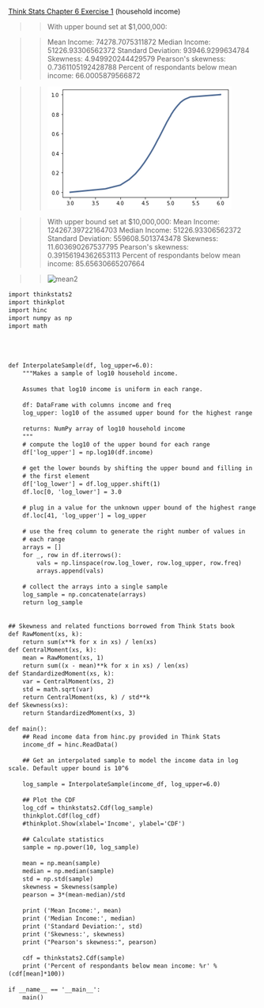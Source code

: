 [Think Stats Chapter 6 Exercise 1](http://greenteapress.com/thinkstats2/html/thinkstats2007.html#toc60) (household income)

>> With upper bound set at $1,000,000:

>> Mean Income: 74278.7075311872
>> Median Income: 51226.93306562372
>> Standard Deviation: 93946.9299634784
>> Skewness: 4.949920244429579
>> Pearson's skewness: 0.7361105192428788
>> Percent of respondants below mean income: 66.0005879566872

>> ![mean](img/mean%20household%20income.png)  


>> With upper bound set at $10,000,000:
>> Mean Income: 124267.39722164703
>> Median Income: 51226.93306562372
>> Standard Deviation: 559608.5013743478
>> Skewness: 11.603690267537795
>> Pearson's skewness: 0.39156194362653113
>> Percent of respondants below mean income: 85.65630665207664


>> ![mean2](img/mean%20household%20income%2.png)  
```
import thinkstats2
import thinkplot
import hinc
import numpy as np
import math




def InterpolateSample(df, log_upper=6.0):
    """Makes a sample of log10 household income.

    Assumes that log10 income is uniform in each range.

    df: DataFrame with columns income and freq
    log_upper: log10 of the assumed upper bound for the highest range

    returns: NumPy array of log10 household income
    """
    # compute the log10 of the upper bound for each range
    df['log_upper'] = np.log10(df.income)

    # get the lower bounds by shifting the upper bound and filling in
    # the first element
    df['log_lower'] = df.log_upper.shift(1)
    df.loc[0, 'log_lower'] = 3.0

    # plug in a value for the unknown upper bound of the highest range
    df.loc[41, 'log_upper'] = log_upper
    
    # use the freq column to generate the right number of values in
    # each range
    arrays = []
    for _, row in df.iterrows():
        vals = np.linspace(row.log_lower, row.log_upper, row.freq)
        arrays.append(vals)

    # collect the arrays into a single sample
    log_sample = np.concatenate(arrays)
    return log_sample


## Skewness and related functions borrowed from Think Stats book
def RawMoment(xs, k):
    return sum(x**k for x in xs) / len(xs)
def CentralMoment(xs, k):
    mean = RawMoment(xs, 1)
    return sum((x - mean)**k for x in xs) / len(xs)
def StandardizedMoment(xs, k):
    var = CentralMoment(xs, 2)
    std = math.sqrt(var)
    return CentralMoment(xs, k) / std**k
def Skewness(xs):
    return StandardizedMoment(xs, 3)

def main():
    ## Read income data from hinc.py provided in Think Stats
    income_df = hinc.ReadData()

    ## Get an interpolated sample to model the income data in log scale. Default upper bound is 10^6

    log_sample = InterpolateSample(income_df, log_upper=6.0)

    ## Plot the CDF
    log_cdf = thinkstats2.Cdf(log_sample)
    thinkplot.Cdf(log_cdf)
    #thinkplot.Show(xlabel='Income', ylabel='CDF')

    ## Calculate statistics
    sample = np.power(10, log_sample)

    mean = np.mean(sample)
    median = np.median(sample)
    std = np.std(sample)
    skewness = Skewness(sample)
    pearson = 3*(mean-median)/std

    print ('Mean Income:', mean)
    print ('Median Income:', median)
    print ('Standard Deviation:', std)
    print ('Skewness:', skewness)
    print ("Pearson's skewness:", pearson)

    cdf = thinkstats2.Cdf(sample)
    print ('Percent of respondants below mean income: %r' %(cdf[mean]*100))

if __name__ == '__main__':
    main()
```
